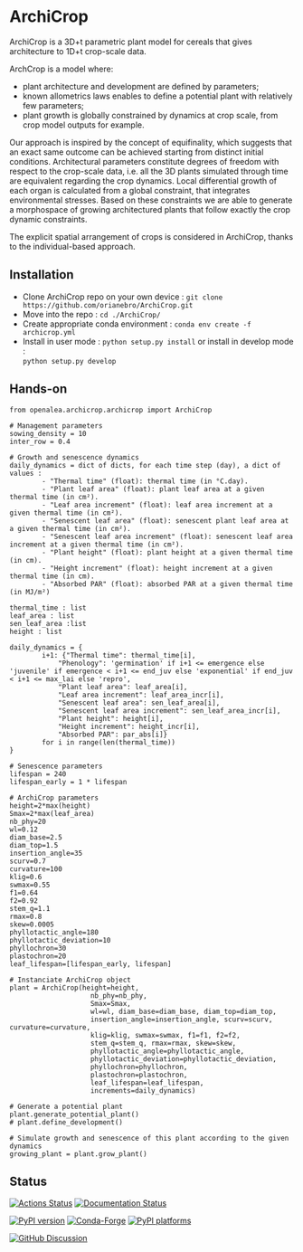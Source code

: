 # ArchiCrop

ArchiCrop is a 3D+t parametric plant model for cereals that gives architecture to 1D+t crop-scale data.

ArchCrop is a model where:
- plant architecture and development are defined by parameters;
- known allometrics laws enables to define a potential plant with relatively few parameters;
- plant growth is globally constrained by dynamics at crop scale, from crop model outputs for example. 

Our approach is inspired by the concept of equifinality, which suggests that an exact same outcome can be achieved starting from distinct initial conditions. 
Architectural parameters constitute degrees of freedom with respect to the crop-scale data, i.e. all the 3D plants simulated through time are equivalent regarding the crop dynamics. 
Local differential growth of each organ is calculated from a global constraint, that integrates environmental stresses. 
Based on these constraints we are able to generate a morphospace of growing architectured plants that follow exactly the crop dynamic constraints. 

The explicit spatial arrangement of crops is considered in ArchiCrop, thanks to the individual-based approach. 


## Installation
- Clone ArchiCrop repo on your own device : 
```git clone https://github.com/orianebro/ArchiCrop.git```
- Move into the repo : ```cd ./ArchiCrop/```
- Create appropriate conda environment :
  ```conda env create -f archicrop.yml ```
- Install in user mode :
  ```python setup.py install```
  or install in develop mode :  
  ```python setup.py develop```


## Hands-on
```
from openalea.archicrop.archicrop import ArchiCrop

# Management parameters
sowing_density = 10
inter_row = 0.4

# Growth and senescence dynamics
daily_dynamics = dict of dicts, for each time step (day), a dict of values :
        - "Thermal time" (float): thermal time (in °C.day).
        - "Plant leaf area" (float): plant leaf area at a given thermal time (in cm²).
        - "Leaf area increment" (float): leaf area increment at a given thermal time (in cm²).
        - "Senescent leaf area" (float): senescent plant leaf area at a given thermal time (in cm²).
        - "Senescent leaf area increment" (float): senescent leaf area increment at a given thermal time (in cm²).
        - "Plant height" (float): plant height at a given thermal time (in cm).
        - "Height increment" (float): height increment at a given thermal time (in cm).
        - "Absorbed PAR" (float): absorbed PAR at a given thermal time (in MJ/m²)

thermal_time : list
leaf_area : list
sen_leaf_area :list
height : list

daily_dynamics = {
        i+1: {"Thermal time": thermal_time[i],
            "Phenology": 'germination' if i+1 <= emergence else 'juvenile' if emergence < i+1 <= end_juv else 'exponential' if end_juv < i+1 <= max_lai else 'repro',
            "Plant leaf area": leaf_area[i], 
            "Leaf area increment": leaf_area_incr[i], 
            "Senescent leaf area": sen_leaf_area[i],
            "Senescent leaf area increment": sen_leaf_area_incr[i],
            "Plant height": height[i], 
            "Height increment": height_incr[i], 
            "Absorbed PAR": par_abs[i]}
        for i in range(len(thermal_time))
}

# Senescence parameters
lifespan = 240
lifespan_early = 1 * lifespan

# ArchiCrop parameters
height=2*max(height)
Smax=2*max(leaf_area)
nb_phy=20
wl=0.12
diam_base=2.5 
diam_top=1.5
insertion_angle=35
scurv=0.7
curvature=100
klig=0.6
swmax=0.55
f1=0.64 
f2=0.92
stem_q=1.1
rmax=0.8
skew=0.0005
phyllotactic_angle=180
phyllotactic_deviation=10
phyllochron=30
plastochron=20
leaf_lifespan=[lifespan_early, lifespan]

# Instanciate ArchiCrop object
plant = ArchiCrop(height=height, 
                    nb_phy=nb_phy,
                    Smax=Smax,
                    wl=wl, diam_base=diam_base, diam_top=diam_top, 
                    insertion_angle=insertion_angle, scurv=scurv, curvature=curvature, 
                    klig=klig, swmax=swmax, f1=f1, f2=f2, 
                    stem_q=stem_q, rmax=rmax, skew=skew,
                    phyllotactic_angle=phyllotactic_angle,
                    phyllotactic_deviation=phyllotactic_deviation,
                    phyllochron=phyllochron, 
                    plastochron=plastochron, 
                    leaf_lifespan=leaf_lifespan,
                    increments=daily_dynamics)

# Generate a potential plant
plant.generate_potential_plant()
# plant.define_development()

# Simulate growth and senescence of this plant according to the given dynamics
growing_plant = plant.grow_plant()
```


## Status 
[![Actions Status][actions-badge]][actions-link]
[![Documentation Status][rtd-badge]][rtd-link]

[![PyPI version][pypi-version]][pypi-link]
[![Conda-Forge][conda-badge]][conda-link]
[![PyPI platforms][pypi-platforms]][pypi-link]

[![GitHub Discussion][github-discussions-badge]][github-discussions-link]

<!-- SPHINX-START -->

<!-- prettier-ignore-start -->
[actions-badge]:            https://github.com/orianebro/ArchiCrop/workflows/CI/badge.svg
[actions-link]:             https://github.com/orianebro/ArchiCrop/actions
[conda-badge]:              https://img.shields.io/conda/vn/openalea3/ArchiCrop
[conda-link]:               https://github.com/conda-forge/ArchiCrop-feedstock
[github-discussions-badge]: https://img.shields.io/static/v1?label=Discussions&message=Ask&color=blue&logo=github
[github-discussions-link]:  https://github.com/orianebro/ArchiCrop/discussions
[pypi-link]:                https://pypi.org/project/ArchiCrop/
[pypi-platforms]:           https://img.shields.io/pypi/pyversions/ArchiCrop
[pypi-version]:             https://img.shields.io/pypi/v/ArchiCrop2
[rtd-badge]:                https://readthedocs.org/projects/ArchiCrop2/badge/?version=latest
[rtd-link]:                 https://ArchiCrop2.readthedocs.io/en/latest/?badge=latest

<!-- prettier-ignore-end -->
